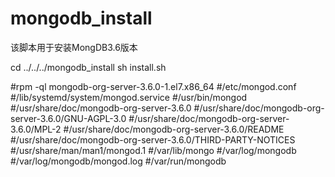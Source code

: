 # mongodb_install

该脚本用于安装MongDB3.6版本


cd ../../../mongodb_install
sh install.sh



#rpm -ql  mongodb-org-server-3.6.0-1.el7.x86_64
#/etc/mongod.conf
#/lib/systemd/system/mongod.service
#/usr/bin/mongod
#/usr/share/doc/mongodb-org-server-3.6.0
#/usr/share/doc/mongodb-org-server-3.6.0/GNU-AGPL-3.0
#/usr/share/doc/mongodb-org-server-3.6.0/MPL-2
#/usr/share/doc/mongodb-org-server-3.6.0/README
#/usr/share/doc/mongodb-org-server-3.6.0/THIRD-PARTY-NOTICES
#/usr/share/man/man1/mongod.1
#/var/lib/mongo
#/var/log/mongodb
#/var/log/mongodb/mongod.log
#/var/run/mongodb

